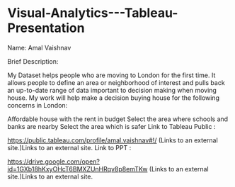 # Visual-Analytics---Tableau-Presentation

Name: Amal Vaishnav

Brief Description:

My Dataset helps people who are moving to London for the first time. It allows people to define an area or neighborhood of interest and pulls back an up-to-date range of data important to decision making when moving house.
My work  will help make a decision buying house for the following concerns in London:

Affordable house with the rent in budget 
Select the area where schools and banks are nearby
Select the area which is safer
Link to Tableau Public :

https://public.tableau.com/profile/amal.vaishnav#!/ (Links to an external site.)Links to an external site.
Link to PPT :

https://drive.google.com/open?id=1GXb18hKxyOHcT6BMXZUnHRqv8p8emTKw (Links to an external site.)Links to an external site.
